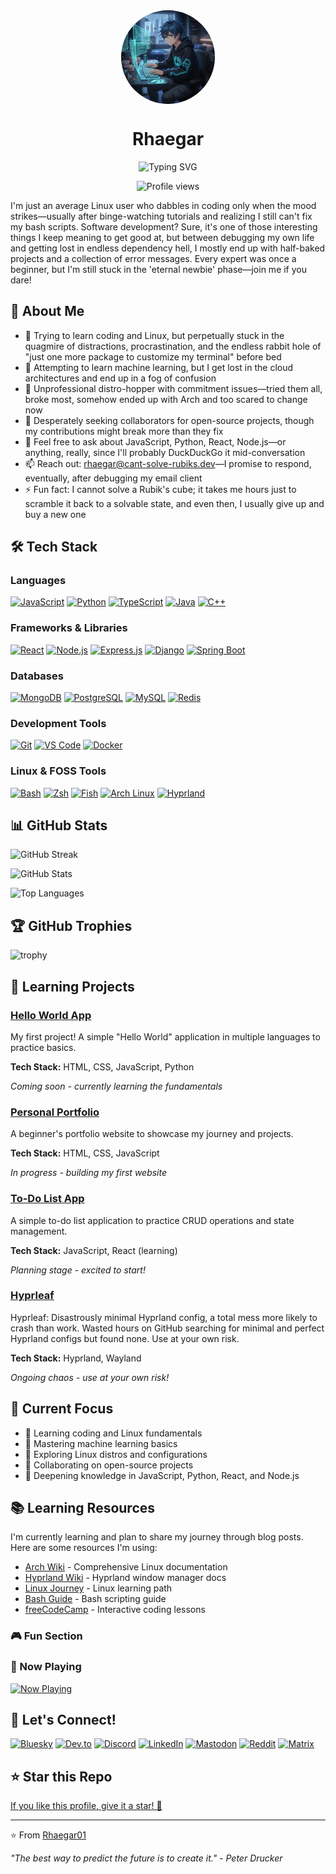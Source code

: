 <img src="images/anime-boy.png" alt="Anime Boy Avatar" style="width: 150px; height: 150px; border-radius: 50%; display: block; margin: 0 auto;">

<h1 align="center">Rhaegar</h1>

<p align="center"><img src="https://readme-typing-svg.herokuapp.com?color=%238a2be2&size=24&center=true&vCenter=true&lines=I'm+Rhaegar;Learning+coding+and+Linux;Exploring+machine+learning;Distro+hopper;Hyprland+is+awesome" alt="Typing SVG"></p>

<p align="center"><img src="https://komarev.com/ghpvc/?username=Rhaegar01&label=Profile%20views&color=0e75b6&style=flat" alt="Profile views"></p>

I'm just an average Linux user who dabbles in coding only when the mood strikes—usually after binge-watching tutorials and realizing I still can't fix my bash scripts. Software development? Sure, it's one of those interesting things I keep meaning to get good at, but between debugging my own life and getting lost in endless dependency hell, I mostly end up with half-baked projects and a collection of error messages. Every expert was once a beginner, but I'm still stuck in the 'eternal newbie' phase—join me if you dare!


## 🌟 About Me

- 🔭 Trying to learn coding and Linux, but perpetually stuck in the quagmire of distractions, procrastination, and the endless rabbit hole of "just one more package to customize my terminal" before bed
- 🌱 Attempting to learn machine learning, but I get lost in the cloud architectures and end up in a fog of confusion
- 🐧 Unprofessional distro-hopper with commitment issues—tried them all, broke most, somehow ended up with Arch and too scared to change now
- 👯 Desperately seeking collaborators for open-source projects, though my contributions might break more than they fix
- 💬 Feel free to ask about JavaScript, Python, React, Node.js—or anything, really, since I'll probably DuckDuckGo it mid-conversation
- 📫 Reach out: [rhaegar@cant-solve-rubiks.dev](mailto:rhaegar@cant-solve-rubiks.dev)—I promise to respond, eventually, after debugging my email client
- ⚡ Fun fact: I cannot solve a Rubik's cube; it takes me hours just to scramble it back to a solvable state, and even then, I usually give up and buy a new one

## 🛠️ Tech Stack

### Languages
[![JavaScript](https://img.shields.io/badge/JavaScript-F7DF1E?style=for-the-badge&logo=javascript&logoColor=black)](https://developer.mozilla.org/en-US/docs/Web/JavaScript)
[![Python](https://img.shields.io/badge/Python-3776AB?style=for-the-badge&logo=python&logoColor=white)](https://www.python.org)
[![TypeScript](https://img.shields.io/badge/TypeScript-007ACC?style=for-the-badge&logo=typescript&logoColor=white)](https://www.typescriptlang.org)
[![Java](https://img.shields.io/badge/Java-ED8B00?style=for-the-badge&logo=openjdk&logoColor=white)](https://dev.java)
[![C++](https://img.shields.io/badge/C%2B%2B-00599C?style=for-the-badge&logo=c%2B%2B&logoColor=white)](https://isocpp.org)

### Frameworks & Libraries
[![React](https://img.shields.io/badge/React-20232A?style=for-the-badge&logo=react&logoColor=61DAFB)](https://react.dev)
[![Node.js](https://img.shields.io/badge/Node.js-43853D?style=for-the-badge&logo=node.js&logoColor=white)](https://nodejs.org)
[![Express.js](https://img.shields.io/badge/Express.js-404D59?style=for-the-badge&logo=express&logoColor=white)](https://expressjs.com)
[![Django](https://img.shields.io/badge/Django-092E20?style=for-the-badge&logo=django&logoColor=white)](https://www.djangoproject.com)
[![Spring Boot](https://img.shields.io/badge/Spring_Boot-F2F4F9?style=for-the-badge&logo=spring-boot)](https://spring.io/projects/spring-boot)

### Databases
[![MongoDB](https://img.shields.io/badge/MongoDB-4EA94B?style=for-the-badge&logo=mongodb&logoColor=white)](https://www.mongodb.com)
[![PostgreSQL](https://img.shields.io/badge/PostgreSQL-316192?style=for-the-badge&logo=postgresql&logoColor=white)](https://www.postgresql.org)
[![MySQL](https://img.shields.io/badge/MySQL-00000F?style=for-the-badge&logo=mysql&logoColor=white)](https://www.mysql.com)
[![Redis](https://img.shields.io/badge/Redis-DC382D?style=for-the-badge&logo=redis&logoColor=white)](https://redis.io)

### Development Tools
[![Git](https://img.shields.io/badge/Git-F05032?style=for-the-badge&logo=git&logoColor=white)](https://git-scm.com)
[![VS Code](https://img.shields.io/badge/VS_Code-007ACC?style=for-the-badge&logo=visual-studio-code&logoColor=white)](https://code.visualstudio.com)
[![Docker](https://img.shields.io/badge/Docker-2496ED?style=for-the-badge&logo=docker&logoColor=white)](https://www.docker.com)

### Linux & FOSS Tools
[![Bash](https://img.shields.io/badge/Bash-4EAA25?style=for-the-badge&logo=gnu-bash&logoColor=white)](https://www.gnu.org/software/bash)
[![Zsh](https://img.shields.io/badge/Zsh-000000?style=for-the-badge&logo=zsh&logoColor=white)](https://www.zsh.org)
[![Fish](https://img.shields.io/badge/Fish-000000?style=for-the-badge&logo=fish-shell&logoColor=white)](https://fishshell.com)
[![Arch Linux](https://img.shields.io/badge/Arch_Linux-1793D1?style=for-the-badge&logo=arch-linux&logoColor=white)](https://archlinux.org)
[![Hyprland](https://img.shields.io/badge/Hyprland-000000?style=for-the-badge&logo=hyprland&logoColor=white)](https://hyprland.org)

## 📊 GitHub Stats

![GitHub Streak](https://github-readme-streak-stats.herokuapp.com/?user=Rhaegar01&theme=nightowl&hide_border=true)

![GitHub Stats](https://github-readme-stats.vercel.app/api?username=Rhaegar01&show_icons=true&theme=nightowl&hide_border=true&count_private=true&include_all_commits=true)

![Top Languages](https://github-readme-stats.vercel.app/api/top-langs/?username=Rhaegar01&layout=compact&theme=nightowl&hide_border=true)

## 🏆 GitHub Trophies

![trophy](https://github-profile-trophy.vercel.app/?username=Rhaegar01&theme=nightowl&no-frame=false&no-bg=true&margin-w=4)

## 🚀 Learning Projects

### [Hello World App](https://github.com/Rhaegar01/hello-world)
My first project! A simple "Hello World" application in multiple languages to practice basics.

**Tech Stack:** HTML, CSS, JavaScript, Python

*Coming soon - currently learning the fundamentals*

### [Personal Portfolio](https://github.com/Rhaegar01/portfolio)
A beginner's portfolio website to showcase my journey and projects.

**Tech Stack:** HTML, CSS, JavaScript

*In progress - building my first website*

### [To-Do List App](https://github.com/Rhaegar01/todo-app)
A simple to-do list application to practice CRUD operations and state management.

**Tech Stack:** JavaScript, React (learning)

*Planning stage - excited to start!*

### [Hyprleaf](https://github.com/Rhaegar01/Hyprleaf)
Hyprleaf: Disastrously minimal Hyprland config, a total mess more likely to crash than work. Wasted hours on GitHub searching for minimal and perfect Hyprland configs but found none. Use at your own risk.

**Tech Stack:** Hyprland, Wayland

*Ongoing chaos - use at your own risk!* 



## 🎯 Current Focus

- 🔭 Learning coding and Linux fundamentals
- 🌱 Mastering machine learning basics
- 🐧 Exploring Linux distros and configurations
- 👯 Collaborating on open-source projects
- 💬 Deepening knowledge in JavaScript, Python, React, and Node.js

## 📚 Learning Resources 

I'm currently learning and plan to share my journey through blog posts. Here are some resources I'm using:

- [Arch Wiki](https://wiki.archlinux.org/) - Comprehensive Linux documentation
- [Hyprland Wiki](https://hyprland.org/) - Hyprland window manager docs
- [Linux Journey](https://linuxjourney.com/) - Linux learning path
- [Bash Guide](https://mywiki.wooledge.org/BashGuide) - Bash scripting guide
- [freeCodeCamp](https://www.freecodecamp.org/) - Interactive coding lessons


### 🎮 Fun Section

### 🎵 Now Playing
[![Now Playing](https://img.shields.io/badge/Now%20Playing-Wayland%20Blues%20%F0%9F%8E%B5-red?style=for-the-badge&logo=spotify&logoColor=white)](https://open.spotify.com)

## 🤝 Let's Connect!

[![Bluesky](https://img.shields.io/badge/Bluesky-0285FF?style=for-the-badge&logo=bluesky&logoColor=white)](https://bsky.app)
[![Dev.to](https://img.shields.io/badge/Dev.to-0A0A0A?style=for-the-badge&logo=dev.to&logoColor=white)](https://dev.to)
[![Discord](https://img.shields.io/badge/Discord-5865F2?style=for-the-badge&logo=discord&logoColor=white)](https://discord.com)
[![LinkedIn](https://img.shields.io/badge/LinkedIn-0077B5?style=for-the-badge&logo=linkedin&logoColor=white)](https://linkedin.com)
[![Mastodon](https://img.shields.io/badge/Mastodon-6364FF?style=for-the-badge&logo=mastodon&logoColor=white)](https://joinmastodon.org)
[![Reddit](https://img.shields.io/badge/Reddit-FF4500?style=for-the-badge&logo=reddit&logoColor=white)](https://reddit.com)
[![Matrix](https://img.shields.io/badge/Matrix-000000?style=for-the-badge&logo=matrix&logoColor=white)](https://matrix.org)

## ⭐ Star this Repo

[If you like this profile, give it a star! 🌟](https://github.com/Rhaegar01)

---

⭐️ From [Rhaegar01](https://github.com/Rhaegar01)

*"The best way to predict the future is to create it." - Peter Drucker*
